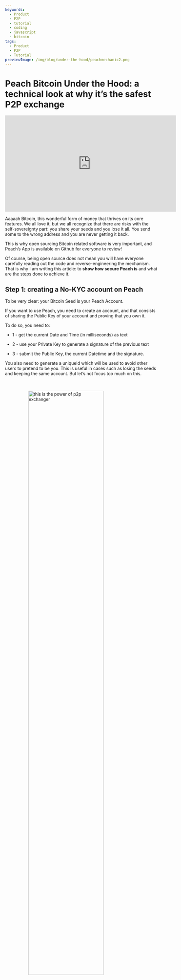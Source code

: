 ```yaml
---
keywords:
  - Product
  - P2P
  - tutorial
  - coding
  - javascript
  - bitcoin
tags:
  - Product
  - P2P
  - Tutorial
previewImage: /img/blog/under-the-hood/peachmechanic2.png
---
```


# Peach Bitcoin Under the Hood: a technical look at why it’s the safest P2P exchange


<div style="text-align:center; margin: 1em 0;"><iframe width="560" height="315" src="https://www.youtube.com/embed/UvdbHlsPmK0" 
title="PEACH VIDEO OF Under the Hood" frameborder="0" 
allow="accelerometer; autoplay; clipboard-write; encrypted-media; gyroscope; picture-in-picture" 
allowfullscreen></iframe></div>

Aaaaah Bitcoin, this wonderful form of money that thrives on its core features. We all love it, but we all recognize that there are risks with the self-sovereignty part: you share your seeds and you lose it all. You send some to the wrong address and you are never getting it back.

This is why open sourcing Bitcoin related software is very important, and Peach’s App is available on Github for everyone to review!

Of course, being open source does not mean you will have everyone carefully reading out the code and reverse-engineering the mechanism. That is why I am writing this article: to **show how secure Peach is** and what are the steps done to achieve it.

## Step 1: creating a No-KYC account on Peach 

To be very clear: your Bitcoin Seed is your Peach Account.

If you want to use Peach, you need to create an account, and that consists of sharing the Public Key of your account and proving that you own it.

To do so, you need to:

*  1 - get the current Date and Time (in milliseconds) as text

*  2 - use your Private Key to generate a signature of the previous text

*  3 - submit the Public Key, the current Datetime and the signature.

You also need to generate a uniqueId which will be used to avoid other users to pretend to be you. This is useful in cases such as losing the seeds and keeping the same account. But let’s not focus too much on this.

<br><br>
<img src="/img/blog/under-the-hood/underthehood01.png" alt="this is the power of p2p exchanger" style="display:block; margin: auto; width: 70%;">
<br><br>

Here is the code to perform this in Javascript:

```j

  const seed = randomBytes(64);

  const root = bip32.fromSeed(seed, bitcoin);
  const child = root.derivePath("m/0");
  const keyPair = ECPair.fromPrivateKey(child.privateKey, { network: bitcoin });

  const publicKeyHex = Buffer.from(keyPair.publicKey).toString("hex");

  const session = axios.create({
    baseURL: "https://api.peachbitcoin.com/",
    httpAgent: new http.Agent({ keepAlive: false }),
    httpsAgent: new https.Agent({ keepAlive: false }),
  });

  const registerMessage = String(Date.now());
  const registerMessageSignature = signWithBtcPrivKey(registerMessage, keyPair);

  const resp = await session.post("v1/user/register", {
    publicKey: publicKeyHex,
    message: registerMessage,
    signature: registerMessageSignature,
    uniqueId: "my_own_unique_id_random_12345",
  });

  const accessToken = resp.data.accessToken;

  session.defaults.headers.common["authorization"] = accessToken;

```

Congratulations! You have just created an account on Peach! The Server has validated that you, at this current moment, are the owner of the Bitcoin Key-Pair correspondent to the submitted Public Key.

## Step 2: submitting your Public PGP Key

There will be a lot of encryption, but also some decryption. The Bitcoin Keys only allow one-way encryption, so we will need PGP Keys to perform 2-way encryption. This is fundamental to encrypt and decrypt bank account data, chat messages, etc. Submitting the Public PGP key is similar to the process of submitting the Public Bitcoin Key. However, there is an extra step of signing the Public PGP Key with the Bitcoin Private Key, to double-check that the user is the owner of both Bitcoin and PGP keys.

<br><br>
<img src="/img/blog/under-the-hood/underthehood02.png" alt="this is the power of p2p exchanger" style="display:block; margin: auto; width: 70%;">
<br><br>

```j

const { privateKey: pgpPrivateKey, publicKey: pgpPublicKey } =
    await createPGPKey();

  const pgpPublicKeyMessageSignature = signWithBtcPrivKey(
    pgpPublicKey,
    keyPair
  );
  const setPgpKeysMessage = String(Date.now());

  const setPgpKeysMessageSignature = await signPGPMessage(
    pgpPrivateKey,
    setPgpKeysMessage
  );

  await session.patch("v1/user", {
    pgpPublicKey: pgpPublicKey, // the PGP Pub key
    signature: pgpPublicKeyMessageSignature, // the above signed by the BTC Key
    message: setPgpKeysMessage, // the current timestamp
    pgpSignature: setPgpKeysMessageSignature, // the above signed by the PGP Key
  });

```

At this moment, Peach has both your Bitcoin and PGP Public Keys! This will be extremely relevant for trading in Peach.



## Next Steps

From this point onward, the tutorial will show both sides: the Buyer side and the Seller side.

The steps will be the following:

*   3.S Seller creates a Sell Offer

*   4.S Seller funds the Peach Escrow

*   5.B the Buyer performs a Trade Request to the Sell Offer

*   5.S the Seller accepts the Buyer’s Trade Request

*   6.B the Buyer declares that the Fiat transfer has been made

*   6.S the Seller confirms he received the Payment


## Step 3.S: Seller creates a Sell Offer

Creating a Sell Offer is equivalent to announcing that you are willing to sell a specific amount of Bitcoin. But that’s not all: the Seller must accept something in return. To break it down, a Sell Offer is:

*   an amount of Bitcoin to sell

*   the Currencies the Seller is accepting

*   the Payment Methods the Seller is accepting (cash in hand, a Bank Transfer, a
Revolut transaction, etc)

*   the Premium ( how expensive the Bitcoin is according to the current market value )


If everything goes well, a Buyer will be interested in the offer and request to trade with it. At that moment, he will have to select one single Currency and Payment Method from the available ones, but the more the Seller displays the more his chances of attracting a Buyer are.

<br><br>
<img src="/img/blog/under-the-hood/underthehood03.png" alt="this is the power of p2p exchanger" style="display:block; margin: auto; width: 40%;">
<br><br>

```j

const sats_to_sell = 21000;
  const sell_premium = 1; // 1%
  const payment_data_currency = "EUR";
  const payment_data_method = "wise";

  const { address: returnAddress } = bitcoin.payments.p2wpkh({
    pubkey: Buffer.from(keyPair.publicKey),
    network: bitcoin,
  });
  const sellOfferPaymentDataToEncrypt = JSON.stringify({
    reference: "",
    userName: "@myWiseIdTradingBot",
  });

  const paymentDataEncryptSHA256 = await sha256(sellOfferPaymentDataToEncrypt);

  const offerCreateRes = await session.post("v1/offer", {
    type: "ask",
    amount: sats_to_sell,
    meansOfPayment: { [payment_data_currency]: [payment_data_method] }, // {"EUR": ["wise"]}
    paymentData: {
      [payment_data_method]: { hashes: [paymentDataEncryptSHA256] },
    },
    returnAddress: returnAddress,
    premium: sell_premium,
  });

```

As you can see in the code, the Seller is announcing he is selling 21000 Sats (0.00021 Bitcoin) at a 1% premium. He wants to receive Euros through his Wise account.
If you pay close attention, he is NOT submitting his Wise Account ID, he is just submitting a Hash. Peach will never know his Payment Method Details, to keep things anonymous.
Also, a Return Address is submitted. This is used in case of a refund: no Buyers want your Bitcoin, so you can get it back.

## Step 4.S: Seller funds the Peach Escrow

After a successful request to the Peach API to create the Sell Offer, the Seller gets the Sell Offer ID:


```j
const sellOfferId = offerCreateRes.data.id;

```

This value is important, keep it. There are other ways to get it, but keep it for now. The Sell Offer was created, but it is not yet public: no Buyers can interact with it. First, the Seller needs to fund the Escrow.

The Escrow is like a Vault that requires both the Seller’s and Peach’s authorization to open. The Bitcoin is inserted in the Vault and it stays there safely until the end of the Trade. Since it requires the Seller’s authorization, and the Escrow is a Script on the Bitcoin Blockchain ( a P2WSH address ), then Peach needs the Seller’s Public Key to create this Escrow.

At this moment, the Seller submits the Public Key he wants to use for the Escrow to Peach, Peach selects its own Public Key for the Vault and constructs it, resulting in an address.

<br><br>
<img src="/img/blog/under-the-hood/underthehood04.png" alt="this is the power of p2p exchanger" style="display:block; margin: auto; width: 40%;">
<br><br>

```j
const childSell = root.derivePath(`m/84'/0'/0'/${sellOfferId}'`);

  const keyPairSellOffer = ECPair.fromPrivateKey(childSell.privateKey, {
    network: bitcoin,
  });

  const sellOfferPublicKey = Buffer.from(keyPairSellOffer.publicKey).toString(
    "hex"
  );

  const escrowCreateRes = await session.post(
    "v1/offer/" + sellOfferId + "/escrow",
    {
      publicKey: sellOfferPublicKey,
    }
  );

  const escrowAddress = escrowCreateRes.data.escrows.bitcoin;

  const escrowPeachPublicKey =
    escrowCreateRes.data.escrowPeachPublicKey.bitcoin;

```

As you can see in the code, the Seller decided to derive a new Key Pair using the Sell Offer ID on the derivation path. This is a safe approach, because it is easily reproducible.
After submitting the Public Key, the Peach API returns the address where the Seller should send the 21000 Sats. However, you don’t need to trust that this address is valid: you can verify it.

So let’s verify it! 

The Peach API also returns the Public Key that Peach used for this specific Escrow, and this will allow us to recreate the address by writing the Bitcoin Script:

```j
   OP_IF
       ${script.number.encode(4320).toString("hex")}
       OP_CHECKSEQUENCEVERIFY
       OP_DROP
   OP_ELSE
       ${sellerPublicKey}
       OP_CHECKSIGVERIFY
   OP_ENDIF
   ${peachPublicKey}
   OP_CHECKSIG
```

This is the Script we are using for the Escrow:

*  it always requires Peach’s signature

*  it either:


* - requires the Seller’s signature

* - requires that 4320 blocks have been mined since the Bitcoin was sent to that address


Why 4320 blocks? That’s 30 days of blocks mined, at an average of 1 block per 10 minutes. Why do we have that alternative of only requiring Peach’s signature after 1 month? Because Sellers might not be cooperative, they might lose their keys, etc. One thing is true: Peach has a pristine reputation of handling Seller’s funds.

After you build the script, you can verify the P2WSH address it generates, and you can see it is the same that the Peach API sent as a response to creating the Escrow.

```j
  const multisigScript = bitcoin.script.compile([
    Buffer.from(sellOfferPublicKey, "hex"),
    bitcoin.opcodes.OP_CHECKSIGVERIFY,
  ]);

  const timelockScript = bitcoin.script.compile([
    bitcoin.script.number.encode(4320),
    bitcoin.opcodes.OP_CHECKSEQUENCEVERIFY,
    bitcoin.opcodes.OP_DROP,
  ]);

  const redeemScript = bitcoin.script.compile([
    bitcoin.opcodes.OP_IF,
    ...timelockScript,
    bitcoin.opcodes.OP_ELSE,
    ...multisigScript,
    bitcoin.opcodes.OP_ENDIF,
    Buffer.from(escrowPeachPublicKey, "hex"),
    bitcoin.opcodes.OP_CHECKSIG,
  ]);

  const escrowPayment = bitcoin.payments.p2wsh({
    redeem: { output: redeemScript },
    network: bitcoin,
  });

  console.log("Addresses Match:", escrowPayment.address === escrowAddress);

```


Perfect! Now just perform a Bitcoin transaction to that address and wait until the Escrow is declared as funded.

```j
  while (true) {
    const fundingStatusRes = await session.get(
      "v1/offer/" + sellOfferId + "/escrow"
    );
    if (fundingStatusRes.data.funding.status === "FUNDED") {
      break;
    }
  }

```

Once it is declared as funded (after 1 block is mined) the Sell Offer becomes public and Buyers can start interacting with it!

## Step 5.B: Buyer performs a Trade Request to the Sell Offer

Now it’s the time for the Buyer to get to action!

First, let’s check all available Sell Offers:

```j
const sellOffers = await session.get("v069/sellOffer");
```

For the sake of simplicity, the Buyer will be interested in the 1st Sell Offer available.

```j
const sellOfferToTradeRequestId = sellOffers.data.offers[0].id;
```

Now, the Buyer wants to perform a Trade Request, telling the Seller he is willing to Trade
under his conditions. Sounds simple, right? But this is the most complex step of the entire
process.

Let’s break down what the Buyer needs to submit:

* the preferred Payment Method (one of the allowed by the Seller)

* the preferred Currency (same as above)

* a Symmetric Key (for the Buyer and Seller to communicate directly) Encrypted

* the signature of the Symmetric Key

* the Payment Data Encrypted using the Symmetric Key

* a signature of the Payment Data

* the Release Address: where the Buyer wants to receive the purchased Bitcoin

* the Release Address Message Signature: a proof that the Buyer owns that address, using BIP 322

* the maximum mining fee: how much the Buyer is willing to give up of his final Bitcointo pay Miner Fees of the final Transaction.
  

That's a lot, right? But that’s why Peach is super secure! Let’s go step by step.

### The preferred Payment Method and Currency:

This one is the simplest:

```j
  const payment_data_currency = "EUR";
  const payment_data_method = "wise";

```

### The Symmetric Key:

The Symmetric Key is going to be used with AES256 Bidirectional Encryption: you can encrypt a message and then decrypt it using the same key:

```j
async function decryptDataWithSymmetricKey(encryptedMessage, symmetricKey) {
  const message = await openpgp.readMessage({
    armoredMessage: encryptedMessage,
  });

  const { data: decrypted } = await openpgp.decrypt({
    message,
    passwords: [symmetricKey],
    format: "utf8",
  });

  return decrypted;
}

async function encryptDataWithSymmetricKey(data, symmetricKey) {
  const message = await openpgp.createMessage({ text: data });
  const encrypted = await openpgp.encrypt({
    message,
    passwords: [symmetricKey],
    format: "armored",
    config: {
      preferredSymmetricAlgorithm: openpgp.enums.symmetric.aes256,
    },
  });
  return encrypted;
}

```

To create one, just generate a random number:

```j
  const symmetricKey = randomBytes(32);
  const symmetricKeyHex = symmetricKey.toString("hex");

```

You are not going to submit this key in plain sight: that would defeat its purpose. You must encrypt it in a way that only the Buyer and the Seller can decrypt it. Since both users have submitted their Public PGP Keys, then we need to encrypt it in a way that only allows the decryption using 1 of the corresponding Private PGP Keys:

```j
async function encryptForMultipleRecipients(secret, publicKeysArmored) {
  const publicKeys = await Promise.all(
    publicKeysArmored.map((armored) => openpgp.readKey({ armoredKey: armored }))
  );
  const message = await openpgp.createMessage({ text: secret });

  const encrypted = await openpgp.encrypt({
    message,
    encryptionKeys: publicKeys,
  });

  return encrypted;
}

  const matchingUserPgpPubKey = sellOffers.data.offers[0].user.pgpPublicKey;

  const symmetricKeyEncrypted = await encryptForMultipleRecipients(
    symmetricKeyHex,
    [pgpPublicKey, matchingUserPgpPubKey]
  );

```

And for the Seller to be sure that the Symmetric Key was produced by the Buyer, he must also sign it using the PGP key:

```j
  const symmetricKeySignature = await signPGPMessage(
    pgpPrivateKey,
    symmetricKeyHex
  );

```

### The Payment Data:


This is the most valuable piece of information: your Payment Data. It can be your Bank Account IBAN, your Revolut username, everything that can identify the origin of your Fiat payment. The Seller will later share his information with the Buyer.

Now that we have a Symmetric Key, we can use it to Encrypt the Payment Data, and it will be later on used by the Seller to decrypt it.

```j
const paymentDataToEncrypt = JSON.stringify({
    reference: "",
    userName: "@buyerWiseId",
  });

const paymentDataEncrypted = await encryptDataWithSymmetricKey(
paymentDataToEncrypt,
symmetricKeyHex
);

const paymentDataSignature = await signPGPMessage(
pgpPrivateKey,
paymentDataToEncrypt
);

```

### Defining the Release Address and proving ownership:


You must define where you want the Bitcoin of the Trade to be sent to afterwards. Creating an address is the easy part. The tricky part is proving the ownership of the address. We do this for regulation purposes, to ensure the Buyer is the actual owner of it, and luckily it doubles as an extra safety precaution (this alone makes Peach immune to the Address Replacement Attack using Javascript libraries of September 2025).

The proof of ownership is performed using BIP-322, which allows you to use your Bitcoin Private Key to sign a message that can be validated using the Address.

```j
  const { address } = bitcoin.payments.p2wpkh({
    pubkey: Buffer.from(keyPair.publicKey),
    network: bitcoin,
  });

  const ownershipMessage =
    "I confirm that only I, peach" +
    publicKeyHex.slice(0, 8) +
    ", control the address " +
    address;

  const releaseAddressSignature = signWithBIP322(
    wif,
    address,
    ownershipMessage
  );

```


### One last detail: the maximum mining fee:

As a Buyer, you might not wish to spend that much on fees to get your Bitcoin, and you would rather wait for the fees to drop before getting the funds. In this case, you can define the Maximum Mining Fee you are willing to “pay” to get the Bitcoin sent to you.


### Finally, you make the Trade Request to the Sell Offer


What a ride, hun? But here it is, and you can submit it.

```j
  await session.post(
    "v069/sellOffer/" + sellOfferToTradeRequestId + "/tradeRequestPerformed",
    {
      paymentMethod: payment_data_method,
      currency: payment_data_currency,
      paymentDataHashed: paymentDataToEncryptSHA256,
      paymentDataEncrypted: paymentDataEncrypted,
      paymentDataSignature: paymentDataSignature,
      symmetricKeyEncrypted: symmetricKeyEncrypted,
      symmetricKeySignature: symmetricKeySignature,
      maxMiningFeeRate: 2, // sats/vb
      releaseAddress: address,
      releaseAddressMessageSignature: releaseAddressSignature,
    }
  );

```

<br><br>
<img src="/img/blog/under-the-hood/underthehood05.png" alt="this is the power of p2p exchanger" style="display:block; margin: auto; width: 40%;">
<br><br>


Now it’s the Seller’s turn to accept it.

## Step 5.S: Seller accepts the Trade Request:

The Seller has waited for a Buyer to interact with his Sell Offer. He checks the list of Trade Requests:

```j
const receivedTradeRequestRequest = await session.get(
    "v069/sellOffer/" + sellOfferId + "/tradeRequestReceived"
  );

  const tradeReq = receivedTradeRequestRequest.data[0];

```

If the Seller wishes to accept the Trade Request, he must share his Payment Data with the Buyer, for the Buyer to know where the Fiat should be sent to.

Since a Symmetric Key was already created and submitted by the Buyer, the Seller can decrypt it (because it was encrypted with his own PGP Public Key) and use it to encrypt his own Payment Data.

```j
  const receivedSymmetricKey = await decryptWithPrivateKey(
    tradeReq.symmetricKeyEncrypted,
    pgpPrivateKey
  );

  const sellOfferPaymentDataEncrypted = await encryptDataWithSymmetricKey(
    sellOfferPaymentDataToEncrypt,
    receivedSymmetricKey
  );

  const sellOfferPaymentDataSignature = await signPGPMessage(
    pgpPrivateKey,
    sellOfferPaymentDataToEncrypt
  );

```

And that is it! Now the Seller can accept the Trade Request and an official Trade begins!

<br><br>
<img src="/img/blog/under-the-hood/underthehood06.png" alt="this is the power of p2p exchanger" style="display:block; margin: auto; width: 40%;">
<br><br>

```j
  await session.post(
    "v069/sellOffer/" +
      sellOfferId +
      "/tradeRequestReceived/" +
      tradeReq.userId +
      "/accept",
    {
      paymentDataEncrypted: sellOfferPaymentDataEncrypted,
      paymentDataSignature: sellOfferPaymentDataSignature,
      paymentData: {
        [payment_data_method]: { hashes: [paymentDataEncryptSHA256] },
      },
    }
  );

```

If understanding the entire process was hard, here is a picture to illustrate it:

<br><br>
<img src="/img/blog/under-the-hood/underthehood07.png" alt="this is the power of p2p exchanger" style="display:block; margin: auto; width: 90%;">
<br><br>

## Step 6.B: Buyer declares the Payment as made

The Buyer can check if he has any Contracts (which are Trades agreed by both a Buyer and a Seller) by querying the Contract summaries endpoint:

```j
  const contractsRes = await session.get("v1/contracts/summary");
  const contract = contractsRes.data.find((obj) =>
    obj.id.startsWith(sellOfferToTradeRequestId + "-")
  );

  if (contract.tradeStatus !== "paymentRequired") throw Error;
```

This will give him a list of all the Contracts that he participates in. If there is a Contract with the Trade Status “paymentRequired” then it is his turn to make the fiat payment.

For that to happen, he must decrypt the Seller’s Payment Data using the Symmetric Key from when the Trade Request was originally made. If he didn’t save it, it is fine, because it is available for him to be decrypted with his PGP Private Key.

```j

  const contractRes = await session.get("v1/contract/" + contract.id);

  const receivedSymmetricKey = await decryptWithPrivateKey(
    contractRes.data.symmetricKeyEncrypted,
    pgpPrivateKey
  );

  if (receivedSymmetricKey !== symmetricKeyHex) throw Error;

  const decryptedSellerPaymentData = await decryptDataWithSymmetricKey(
    contractRes.data.paymentDataEncrypted,
    receivedSymmetricKey
  );

  console.log("Seller Payment Data ", JSON.parse(decryptedSellerPaymentData));
```

Now this is supposed to happen outside of Peach: the Buyer opens his Banking App (or similar) and performs a Fiat Transfer to the Seller’s Payment Data recipient.

If this step, as a reader, makes you unsure, remember the Bitcoin is already on the Escrow,controlled by Peach and the Seller. You can even access the Escrow address, which is available on the Contract data returned by the API, and use a Blockchain Explorer to check if the Bitcoin is there.
After performing the Fiat transfer, the Buyer must declare that the Payment was made:

```j
  const confirmPaymentRes = await session.post(
    "v1/contract/" + contract.id + "/payment/confirm"
  );
```

<br><br>
<img src="/img/blog/under-the-hood/underthehood08.png" alt="this is the power of p2p exchanger" style="display:block; margin: auto; width: 40%;">
<br><br>

This was the Buyer’s last step. Now the Seller must confirm he received the Fiat, and
release the Bitcoin in the Escrow to the Buyer’s address.

## Step 6.S: Seller confirms he received the Payment

Similarly to the Buyer, the Seller checks the Contracts assigned to him.

```j
  const contractsRes = await session.get("v1/contracts/summary");
  const contract = contractsRes.data[0];

  const contractRes = await session.get("v1/contract/" + contract.id);

```

On the Contract’s API response, the Seller will get a Partially Signed Bitcoin Transaction (PSBT) which is a transaction of the Bitcoin in the Escrow to the Buyer’s address, with a signature of Peach. This means that it only needs the signature of the Seller to become a valid transaction:

```j
  const releasePSBTBase64 = contractRes.data.releasePsbt;

  const parsedPSBT = bitcoin.Psbt.fromBase64(releasePSBTBase64, {
    network: bitcoin,
  });

  parsedPSBT.signInput(0, childSell);

```

<br><br>
<img src="/img/blog/under-the-hood/underthehood09.png" alt="this is the power of p2p exchanger" style="display:block; margin: auto; width: 40%;">
<br><br>

Now the Seller can finalize the Transaction, by passing the 2 signatures and the Escrow Bitcoin Script. Since we are going through the MultiSig path of the script (written as the 2nd path, we need to pass OP_ FALSE to the stack, to influence the IF statement correctly)


```j
export const getFinalScript = (_inputIndex, input, bitcoinScript) => {
  const network = bitcoin;

  const payment = payments.p2wsh({
    network,
    redeem: {
      network,
      output: bitcoinScript,
      input: bitcoin.script.compile([
        input.partialSig[0].signature,
        input.partialSig[1].signature,
        opcodes.OP_FALSE,
      ]),
    },
  });

  parsedPSBT.finalizeInput(0, getFinalScript);

  const tx = parsedPSBT.extractTransaction().toHex();

```


The last step: submit the finalized Transaction to Peach’s API:

```j
  await session.post("v1/contract/" + contract.id + "/payment/confirm", {
    releaseTransaction: tx,
  });

```


Ladies and Gentleman, this is how we trade at Peach with maximum security and privacy!